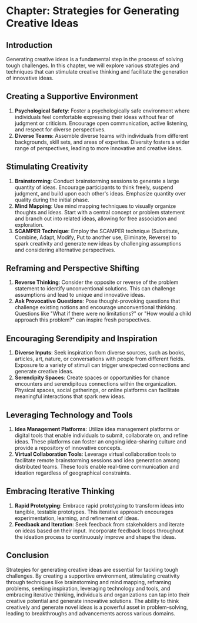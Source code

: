 Chapter: Strategies for Generating Creative Ideas
=================================================

Introduction
------------

Generating creative ideas is a fundamental step in the process of solving tough challenges. In this chapter, we will explore various strategies and techniques that can stimulate creative thinking and facilitate the generation of innovative ideas.

Creating a Supportive Environment
---------------------------------

1. **Psychological Safety**: Foster a psychologically safe environment where individuals feel comfortable expressing their ideas without fear of judgment or criticism. Encourage open communication, active listening, and respect for diverse perspectives.
2. **Diverse Teams**: Assemble diverse teams with individuals from different backgrounds, skill sets, and areas of expertise. Diversity fosters a wider range of perspectives, leading to more innovative and creative ideas.

Stimulating Creativity
----------------------

1. **Brainstorming**: Conduct brainstorming sessions to generate a large quantity of ideas. Encourage participants to think freely, suspend judgment, and build upon each other's ideas. Emphasize quantity over quality during the initial phase.
2. **Mind Mapping**: Use mind mapping techniques to visually organize thoughts and ideas. Start with a central concept or problem statement and branch out into related ideas, allowing for free association and exploration.
3. **SCAMPER Technique**: Employ the SCAMPER technique (Substitute, Combine, Adapt, Modify, Put to another use, Eliminate, Reverse) to spark creativity and generate new ideas by challenging assumptions and considering alternative perspectives.

Reframing and Perspective Shifting
----------------------------------

1. **Reverse Thinking**: Consider the opposite or reverse of the problem statement to identify unconventional solutions. This can challenge assumptions and lead to unique and innovative ideas.
2. **Ask Provocative Questions**: Pose thought-provoking questions that challenge existing notions and encourage unconventional thinking. Questions like "What if there were no limitations?" or "How would a child approach this problem?" can inspire fresh perspectives.

Encouraging Serendipity and Inspiration
---------------------------------------

1. **Diverse Inputs**: Seek inspiration from diverse sources, such as books, articles, art, nature, or conversations with people from different fields. Exposure to a variety of stimuli can trigger unexpected connections and generate creative ideas.
2. **Serendipity Spaces**: Create spaces or opportunities for chance encounters and serendipitous connections within the organization. Physical spaces, social gatherings, or online platforms can facilitate meaningful interactions that spark new ideas.

Leveraging Technology and Tools
-------------------------------

1. **Idea Management Platforms**: Utilize idea management platforms or digital tools that enable individuals to submit, collaborate on, and refine ideas. These platforms can foster an ongoing idea-sharing culture and provide a repository of innovative concepts.
2. **Virtual Collaboration Tools**: Leverage virtual collaboration tools to facilitate remote brainstorming sessions and idea generation among distributed teams. These tools enable real-time communication and ideation regardless of geographical constraints.

Embracing Iterative Thinking
----------------------------

1. **Rapid Prototyping**: Embrace rapid prototyping to transform ideas into tangible, testable prototypes. This iterative approach encourages experimentation, learning, and refinement of ideas.
2. **Feedback and Iteration**: Seek feedback from stakeholders and iterate on ideas based on their input. Incorporate feedback loops throughout the ideation process to continuously improve and shape the ideas.

Conclusion
----------

Strategies for generating creative ideas are essential for tackling tough challenges. By creating a supportive environment, stimulating creativity through techniques like brainstorming and mind mapping, reframing problems, seeking inspiration, leveraging technology and tools, and embracing iterative thinking, individuals and organizations can tap into their creative potential and generate innovative solutions. The ability to think creatively and generate novel ideas is a powerful asset in problem-solving, leading to breakthroughs and advancements across various domains.
